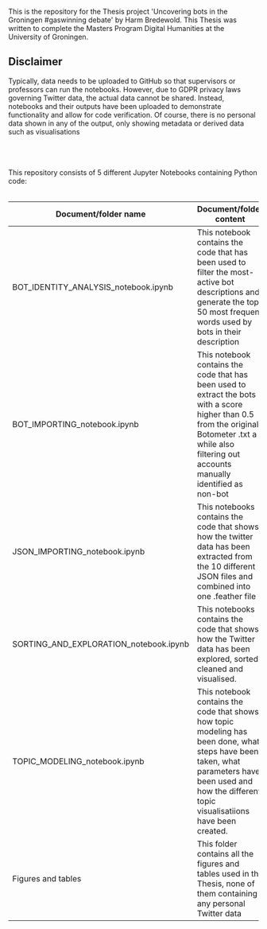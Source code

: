 This is the repository for the Thesis project 'Uncovering bots in the Groningen #gaswinning debate' by Harm Bredewold. This Thesis was written to complete the Masters Program Digital Humanities at the University of Groningen.

## Disclaimer
Typically, data needs to be uploaded to GitHub so that supervisors or professors can run the notebooks. However, due to GDPR privacy laws governing Twitter data, the actual data cannot be shared. Instead, notebooks and their outputs have been uploaded to demonstrate functionality and allow for code verification. Of course, there is no personal data shown in any of the output, only showing metadata or derived data such as visualisations


<br/>
<br/>
<br/>
This repository consists of 5 different Jupyter Notebooks containing Python code: 
<br/><br/>


| Document/folder name | Document/folder content |
| --------------- | --------------- |
| BOT_IDENTITY_ANALYSIS_notebook.ipynb   | This notebook contains the code that has been used to filter the most-active bot descriptions and generate the top 50 most frequent words used by bots in their description  |
| BOT_IMPORTING_notebook.ipynb  | This notebook contains the code that has been used to extract the bots with a score higher than 0.5 from the original Botometer .txt a while also filtering out accounts manually identified as non-bot  |
| JSON_IMPORTING_notebook.ipynb | This notebooks contains the code that shows how the twitter data has been extracted from the 10 different JSON files and combined into one .feather file   |
| SORTING_AND_EXPLORATION_notebook.ipynb   | This notebooks contains the code that shows how the Twitter data has been explored, sorted, cleaned and visualised.   |
| TOPIC_MODELING_notebook.ipynb  | This notebook contains the code that shows how topic modeling has been done, what steps have been taken, what parameters have been used and how the different topic visualisatiions have been created.    |
|  Figures and tables  | This folder contains all the figures and tables used in the Thesis, none of them containing any personal Twitter data |

